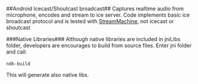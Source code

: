 ##Android Icecast/Shoutcast broadcast##
Captures realtime audio from microphone, encodes and stream to ice server. 
Code implements basic ice broadcast protocol and is tested with <a href="https://github.com/StreamMachine/StreamMachine">StreamMachine</a>, not icecast or shoutcast

###Native Libraries###
Although native libraries are included in jniLibs folder, developers are encourages to build from source files.
Enter jni folder and call:<br><br>
<code>ndk-build</code>

This will generate also native libs.


